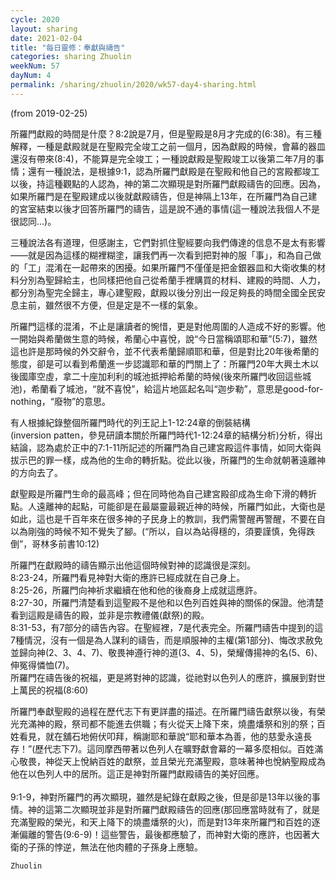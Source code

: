 ```yaml
---
cycle: 2020
layout: sharing
date: 2021-02-04
title: "每日靈修：奉獻與禱告"
categories: sharing Zhuolin
weekNum: 57
dayNum: 4
permalink: /sharing/zhuolin/2020/wk57-day4-sharing.html
---
```

(from 2019-02-25)

所羅門獻殿的時間是什麼？8:2說是7月，但是聖殿是8月才完成的(6:38)。有三種解釋，一種是獻殿就是在聖殿完全竣工之前一個月，因為獻殿的時候，會幕的器皿還沒有帶來(8:4)，不能算是完全竣工；一種說獻殿是聖殿竣工以後第二年7月的事情；還有一種說法，是根據9:1，認為所羅門獻殿是在聖殿和他自己的宮殿都竣工以後，持這種觀點的人認為，神的第二次顯現是對所羅門獻殿禱告的回應。因為，如果所羅門是在聖殿建成以後就獻殿禱告，但是神隔上13年，在所羅門為自己建的宮室結束以後才回答所羅門的禱告，這是說不通的事情(這一種說法我個人不是很認同...)。  

三種說法各有道理，但感謝主，它們對抓住聖經要向我們傳達的信息不是太有影響——就是因為這樣的糊裡糊塗，讓我們再一次看到把對神的服「事」，和為自己做的「工」混淆在一起帶來的困擾。如果所羅門不僅僅是把金銀器皿和大衛收集的材料分別為聖歸給主，也同樣把他自己從希蘭手裡購買的材料、建殿的時間、人力，都分別為聖完全歸主，專心建聖殿，獻殿以後分別出一段足夠長的時間全國全民安息主前，雖然很不方便，但是定是不一樣的氣象。  

所羅門這樣的混淆，不止是讓讀者的惋惜，更是對他周圍的人造成不好的影響。他一開始與希蘭做生意的時候，希蘭心中喜悅，說“今日當稱頌耶和華”(5:7)，雖然這也許是那時候的外交辭令，並不代表希蘭歸順耶和華，但是對比20年後希蘭的態度，卻是可以看到希蘭進一步認識耶和華的門關上了：所羅門20年大興土木以後國庫空虛，拿二十座加利利的城池抵押給希蘭的時候(後來所羅門收回這些城池)，希蘭看了城池，“就不喜悅”，給這片地區起名叫“迦步勒”，意思是good-for-nothing，“廢物”的意思。  

有人根據紀錄整個所羅門時代的列王記上1-12:24章的倒裝結構(inversion patten，參見研讀本關於所羅門時代1-12:24章的結構分析)分析，得出結論，認為處於正中的7:1-11所記述的所羅門為自己建宮殿這件事情，如同大衛與拔示巴的罪一樣，成為他的生命的轉折點。從此以後，所羅門的生命就朝著遠離神的方向去了。  

獻聖殿是所羅門生命的最高峰；但在同時他為自己建宮殿卻成為生命下滑的轉折點。人遠離神的起點，可能卻是在最屬靈最親近神的時候，所羅門如此，大衛也是如此，這也是千百年來在很多神的子民身上的教訓，我們需警醒再警醒，不要在自以為剛強的時候不知不覺失了腳。(“所以，自以為站得穩的，須要謹慎，免得跌倒”，哥林多前書10:12)  

所羅門在獻殿時的禱告顯示出他這個時候對神的認識很是深刻。    
8:23-24，所羅門看見神對大衛的應許已經成就在自己身上。    
8:25-26，所羅門向神祈求繼續在他和他的後裔身上成就這應許。    
8:27-30，所羅門清楚看到這聖殿不是他和以色列百姓與神的關係的保證。他清楚看到這殿是禱告的殿，並非是宗教禮儀(獻祭)的殿。    
8:31-53，有7部分的禱告內容。在聖經裡，7是代表完全。所羅門禱告中提到的這7種情況，沒有一個是為人謀利的禱告，而是順服神的主權(第1部分)、悔改求赦免並歸向神(2、3、4、7)、敬畏神遵行神的道(3、4、5)，榮耀傳揚神的名(5、6)、伸冤得憐恤(7)。    
所羅門在禱告後的祝福，更是將對神的認識，從祂對以色列人的應許，擴展到對世上萬民的祝福(8:60)  

所羅門奉獻聖殿的過程在歷代志下有更詳盡的描述。在所羅門禱告獻祭以後，有榮光充滿神的殿，祭司都不能進去供職；有火從天上降下來，燒盡燔祭和別的祭；百姓看見，就在舖石地俯伏叩拜，稱謝耶和華說“耶和華本為善，他的慈愛永遠長存！”(歷代志下7)。這同摩西帶著以色列人在曠野獻會幕的一幕多麼相似。百姓滿心敬畏，神從天上悅納百姓的獻祭，並且榮光充滿聖殿，意味著神也悅納聖殿成為他在以色列人中的居所。這正是神對所羅門獻殿禱告的美好回應。  
   
9:1-9，神對所羅門的再次顯現，雖然是紀錄在獻殿之後，但是卻是13年以後的事情。神的這第二次顯現並非是對所羅門獻殿禱告的回應(那回應當時就有了，就是充滿聖殿的榮光，和天上降下的燒盡燔祭的火)，而是對13年來所羅門和百姓的逐漸偏離的警告(9:6-9)！這些警告，最後都應驗了，而神對大衛的應許，也因著大衛的子孫的悖逆，無法在他肉體的子孫身上應驗。  

`Zhuolin`  
